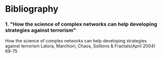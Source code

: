 # Bibliography
### 1. "How the science of complex networks can help developing strategies against terrorism"
How the science of complex networks can help developing strategies against terrorism
Latora, Marchiori, Chaos, Solitons & Fractals(April 2004) 69-75
